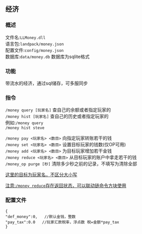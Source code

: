 ## 经济
### 概述
文件名:`LLMoney.dll`  
语言包:`landpack/money.json`  
配置文件:`config/money.json`  
数据库:`data/money.db` 数据库为sqlite格式

### 功能
带流水的经济，通过sql储存，可多服同步

### 指令
`/money query [玩家名]` 查自己的余额或者指定玩家的  
`/money hist [玩家名]` 查自己的历史或者指定玩家的  
例如:`/money query`  
`/money hist steve`

`/money pay <玩家名> <数目>` 向指定玩家转账若干的钱  
`/money set <玩家名> <数目>` 设置目标玩家的钱数(仅OP可用)  
`/money add <玩家名> <数目>` 为目标玩家增加若干金钱  
`/money reduce <玩家名> <数目>` 从目标玩家的账户中拿走若干的钱  
`/money_op purge [秒]` 清除多少秒之前的记录，不填写为清除全部  

<u>这里的目标为玩家名，不区分大小写</u>  

<u>注意:`/money reduce`存在返回状态，可以联动链命令方块使用</u>

### 配置文件
```
{
"def_money":0,   //默认金钱，整数
"pay_tax":0.0   //玩家汇款税率，浮点数 税=金额*pay_tax
}
```